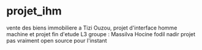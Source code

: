 # projet_ihm
vente des biens immobiliere a Tizi Ouzou,
projet d'interface homme machine et projet fin d'etude L3
groupe :
Massilva 
Hocine 
fodil 
nadir
projet pas vraiment open source pour l'instant
